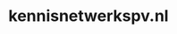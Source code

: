 ---
layout: post
title: "kennisnetwerkspv.nl"
internal_url: "/dutchgov/kennisnetwerkspv.nl.html"
subdomains_count: 2
all_subdomains_count: 2
urls_count: 2
ssl_rank: 0
http_rank: 92
url_link: /data/kennisnetwerkspv.nl/urls.txt
all_subdomains_link: /data/kennisnetwerkspv.nl/all_subdomains.txt
subdomains_link: /data/kennisnetwerkspv.nl/subdomains.txt
categories: dutchgov
---